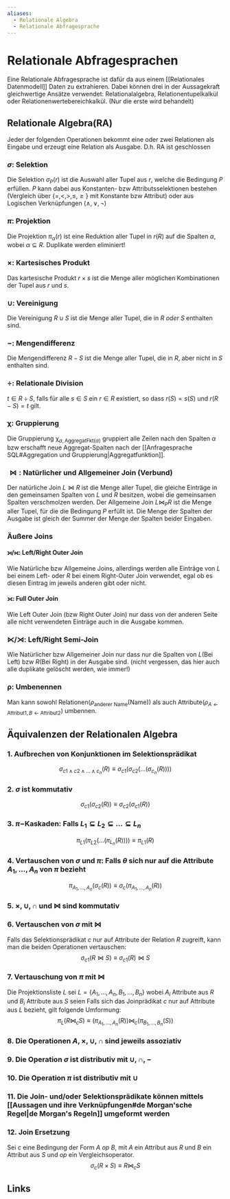 ```yaml
---
aliases:
  - Relationale Algebra
  - Relationale Abfragesprache
---
```

# Relationale Abfragesprachen 
Eine Relationale Abfragesprache ist dafür da aus einem [[Relationales Datenmodell]] Daten zu extrahieren.
Dabei können drei in der Aussagekraft gleichwertige Ansätze verwendet: Relationalalgebra, Relationentupelkalkül oder Relationenwertebereichkalkül.
(Nur die erste wird behandelt)
## Relationale Algebra(RA)
Jeder der folgenden Operationen bekommt eine oder zwei Relationen als Eingabe und erzeugt eine Relation als Ausgabe. D.h. RA ist geschlossen
### $\sigma:$ Selektion
Die Selektion $\sigma_{P}(r)$ ist die Auswahl aller Tupel aus $r$, welche die Bedingung $P$ erfüllen. $P$ kann dabei aus Konstanten- bzw Attributsselektionen bestehen (Vergleich über $\{=, <, >, \leq, \geq\}$ mit Konstante bzw Attribut) oder aus Logischen Verknüpfungen ($\land, \lor, \lnot$)
### $\pi:$ Projektion
Die Projektion $\pi_\alpha(r)$ ist eine Reduktion aller Tupel in $r(R)$ auf die Spalten $\alpha$, wobei $\alpha \subseteq R$. Duplikate werden eliminiert!
### $\times:$ Kartesisches Produkt
Das kartesische Produkt $r \times s$ ist die Menge aller möglichen Kombinationen der Tupel aus $r$ und $s$.
### $\cup:$ Vereinigung
Die Vereinigung $R \cup S$ ist die Menge aller Tupel, die in $R$ *oder* $S$ enthalten sind.
### $-:$ Mengendifferenz
Die Mengendifferenz $R - S$ ist die Menge aller Tupel, die in $R$, aber nicht in $S$ enthalten sind.
### $\div:$ Relationale Division
$t \in R \div S$, falls für alle $s \in S$ ein $r \in R$ existiert, so dass $r(S)=s(S)$ und $r(R-S) = t$ gilt.
### $\upchi:$ Gruppierung
Die Gruppierung $\upchi_{\alpha, \text{AggregatFkt}(\alpha)}$ gruppiert alle Zeilen nach den Spalten $\alpha$ bzw erschafft neue Aggregat-Spalten nach der [[Anfragesprache SQL#Aggregation und Gruppierung|Aggregatfunktion]].
### $\bowtie:$ Natürlicher und Allgemeiner Join (Verbund)
Der natürliche Join $L \bowtie R$ ist die Menge aller Tupel, die gleiche Einträge in den gemeinsamen Spalten von $L$ und $R$ besitzen, wobei die gemeinsamen Spalten verschmolzen werden.
Der Allgemeine Join $L \bowtie_{P}R$ ist die Menge aller Tupel, für die die Bedingung $P$ erfüllt ist. Die Menge der Spalten der Ausgabe ist gleich der Summer der Menge der Spalten beider Eingaben.
### Äußere Joins
#### ⟕/⟖: Left/Right Outer Join
Wie Natürliche bzw Allgemeine Joins, allerdings werden alle Einträge von $L$ bei einem Left- oder $R$ bei einem Right-Outer Join verwendet, egal ob es diesen Eintrag im jeweils anderen gibt oder nicht.
#### ⟗: Full Outer Join
Wie Left Outer Join (bzw Right Outer Join) nur dass von der anderen Seite alle nicht verwendeten Einträge auch in die Ausgabe kommen.
### ⋉/⋊: Left/Right Semi-Join
Wie Natürlicher bzw Allgemeiner Join nur dass nur die Spalten von $L$(Bei Left) bzw $R$(Bei Right) in der Ausgabe sind. (nicht vergessen, das hier auch alle duplikate gelöscht werden, wie immer!) 
### $\uprho:$ Umbenennen
Man kann sowohl Relationen($\rho_{\text{anderer Name}}(\text{Name})$) als auch Attribute($\rho_{A \leftarrow \text{Attribut1}, B \leftarrow \text{Attribut2}}$) umbennen.

## Äquivalenzen der Relationalen Algebra
### 1. Aufbrechen von Konjunktionen im Selektionsprädikat
$$\sigma_{c1\land c2 \land \dotso \land c_{n}}(R) \equiv \sigma_{c1}(\sigma_{c2}(\dotso(\sigma_{c_{n}}(R))))$$
### 2. $\sigma$ ist kommutativ
$$\sigma_{c1}(\sigma_{c2}(R))\equiv \sigma_{c2}(\sigma_{c1}(R))$$
### 3. $\pi-$Kaskaden: Falls $L_{1}\subseteq L_{2}\subseteq \dotso \subseteq L_{n}$
$$\pi_{L1}(\pi_{L2}(\dotso(\pi_{L_{n}}(R)))) \equiv \pi_{L1}(R)$$
### 4. Vertauschen von $\sigma$ und $\pi$: Falls $\theta$ sich nur auf die Attribute $A_{1},\dotso,A_{n}$ von $\pi$ bezieht
$$\pi_{A_{1},\dotso,A_{n}}(\sigma_{c}(R)) \equiv \sigma_{c}(\pi_{A_{1},\dotso,A_{n}}(R))$$
### 5. $\times, \cup, \cap$ und $\bowtie$ sind kommutativ
### 6. Vertauschen von $\sigma$ mit $\bowtie$
Falls das Selektionsprädikat $c$ nur auf Attribute der Relation $R$ zugreift, kann man die beiden Operationen vertauschen:
$$\sigma_{c1}(R \bowtie S) \equiv \sigma_{c1}(R) \bowtie S$$
### 7. Vertauschung von $\pi$ mit $\bowtie$
Die Projektionsliste $L$ sei $L=\{A_{1},\dotso,A_{n},B_{1},\dotso,B_{n}\}$ wobei $A_{i}$ Attribute aus $R$ und $B_{i}$ Attribute aus $S$ seien
Falls sich das Joinprädikat $c$ nur auf Attribute aus $L$ bezieht, gilt folgende Umformung:
$$\pi_{L}(R \bowtie_{c} S) \equiv (\pi_{A_{1},\dotso,A_{n}}(R))\bowtie_{c}(\pi_{B_{1},\dotso,B_{n}}(S))$$
### 8. Die Operationen $A, \times, \cup, \cap$ sind jeweils assoziativ
### 9. Die Operation $\sigma$ ist distributiv mit $\cup, \cap, -$
### 10. Die Operation $\pi$ ist distributiv mit $\cup$
### 11. Die Join- und/oder Selektionsprädikate können mittels [[Aussagen und ihre Verknüpfungen#de Morgan'sche Regel|de Morgan's Regeln]] umgeformt werden
### 12. Join Ersetzung
Sei $c$ eine Bedingung der Form $A$ $op$ $B$, mit $A$ ein Attribut aus $R$ und $B$ ein Attribut aus $S$ und $op$ ein Vergleichsoperator.
$$\sigma_{c}(R \times S) \equiv R \bowtie_{c} S$$
## Links